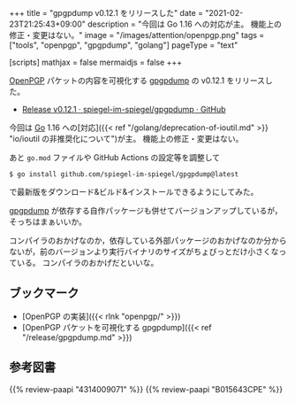 +++
title = "gpgpdump v0.12.1 をリリースした"
date =  "2021-02-23T21:25:43+09:00"
description = "今回は Go 1.16 への対応が主。 機能上の修正・変更はない。"
image = "/images/attention/openpgp.png"
tags = ["tools", "openpgp", "gpgpdump", "golang"]
pageType = "text"

[scripts]
  mathjax = false
  mermaidjs = false
+++

[OpenPGP] パケットの内容を可視化する [gpgpdump] の v0.12.1 をリリースした。

- [Release v0.12.1 · spiegel-im-spiegel/gpgpdump · GitHub](https://github.com/spiegel-im-spiegel/gpgpdump/releases/tag/v0.12.1)

今回は [Go] 1.16 への[対応]({{< ref "/golang/deprecation-of-ioutil.md" >}} "io/ioutil の非推奨化について")が主。
機能上の修正・変更はない。

あと `go.mod` ファイルや GitHub Actions の設定等を調整して

```text
$ go install github.com/spiegel-im-spiegel/gpgpdump@latest
```

で最新版をダウンロード&ビルド&インストールできるようにしてみた。

[gpgpdump] が依存する自作パッケージも併せてバージョンアップしているが，そっちはまぁいいか。

コンパイラのおかげなのか，依存している外部パッケージのおかげなのか分からないが，前のバージョンより実行バイナリのサイズがちょびっとだけ小さくなっている。
コンパイラのおかげだといいな。

## ブックマーク

- [OpenPGP の実装]({{< rlnk "openpgp/" >}})
- [OpenPGP パケットを可視化する gpgpdump]({{< ref "/release/gpgpdump.md" >}})

[gpgpdump]: https://github.com/spiegel-im-spiegel/gpgpdump "spiegel-im-spiegel/gpgpdump: OpenPGP packet visualizer"
[OpenPGP]: http://openpgp.org/
[GnuPG]: https://gnupg.org/ "The GNU Privacy Guard"
[RFC 4880]: https://tools.ietf.org/html/rfc4880
[RFC 4880bis]: https://datatracker.ietf.org/doc/draft-ietf-openpgp-rfc4880bis/
[Go]: https://go.dev/

## 参考図書

{{% review-paapi "4314009071" %}} <!-- 暗号化 プライバシーを救った反乱者たち -->
{{% review-paapi "B015643CPE" %}} <!-- 暗号技術入門 第3版 -->
